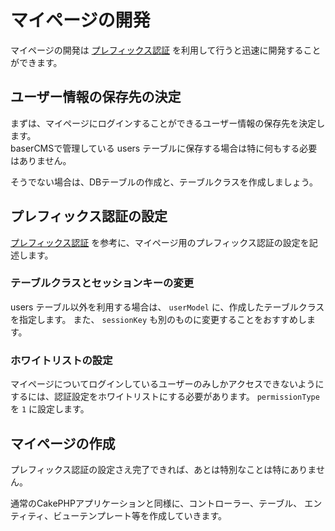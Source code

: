 # マイページの開発

マイページの開発は [プレフィックス認証](./prefix_auth) を利用して行うと迅速に開発することができます。

## ユーザー情報の保存先の決定
まずは、マイページにログインすることができるユーザー情報の保存先を決定します。  
baserCMSで管理している users テーブルに保存する場合は特に何もする必要はありません。

そうでない場合は、DBテーブルの作成と、テーブルクラスを作成しましょう。  

## プレフィックス認証の設定
[プレフィックス認証](./prefix_auth) を参考に、マイページ用のプレフィックス認証の設定を記述します。

### テーブルクラスとセッションキーの変更
users テーブル以外を利用する場合は、 `userModel` に、作成したテーブルクラスを指定します。 また、 `sessionKey` も別のものに変更することをおすすめします。

### ホワイトリストの設定
マイページについてログインしているユーザーのみしかアクセスできないようにするには、認証設定をホワイトリストにする必要があります。 `permissionType` を `1` に設定します。


## マイページの作成
プレフィックス認証の設定さえ完了できれば、あとは特別なことは特にありません。

通常のCakePHPアプリケーションと同様に、コントローラー、テーブル、
エンティティ、ビューテンプレート等を作成していきます。
